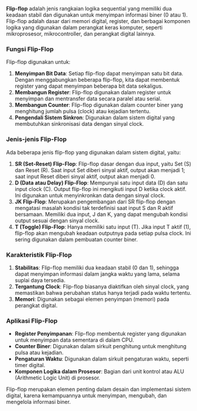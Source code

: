 **Flip-flop** adalah jenis rangkaian logika sequential yang memiliki dua keadaan stabil dan digunakan untuk menyimpan informasi biner (0 atau 1). Flip-flop adalah dasar dari memori digital, register, dan berbagai komponen logika yang digunakan dalam perangkat keras komputer, seperti mikroprosesor, mikrocontroller, dan perangkat digital lainnya.

### Fungsi Flip-Flop

Flip-flop digunakan untuk:

1. **Menyimpan Bit Data**: Setiap flip-flop dapat menyimpan satu bit data. Dengan menggabungkan beberapa flip-flop, kita dapat membentuk register yang dapat menyimpan beberapa bit data sekaligus.
2. **Membangun Register**: Flip-flop digunakan dalam register untuk menyimpan dan mentransfer data secara paralel atau serial.
3. **Membangun Counter**: Flip-flop digunakan dalam counter biner yang menghitung jumlah pulsa (clock) atau kejadian tertentu.
4. **Pengendali Sistem Sinkron**: Digunakan dalam sistem digital yang membutuhkan sinkronisasi data dengan sinyal clock.

### Jenis-jenis Flip-Flop

Ada beberapa jenis flip-flop yang digunakan dalam sistem digital, yaitu:

1. **SR (Set-Reset) Flip-Flop**: Flip-flop dasar dengan dua input, yaitu Set (S) dan Reset (R). Saat input Set diberi sinyal aktif, output akan menjadi 1; saat input Reset diberi sinyal aktif, output akan menjadi 0.
2. **D (Data atau Delay) Flip-Flop**: Mempunyai satu input data (D) dan satu input clock (C). Output flip-flop ini mengikuti input D ketika clock aktif. Ini digunakan untuk menyinkronkan data dengan sinyal clock.
3. **JK Flip-Flop**: Merupakan pengembangan dari SR flip-flop dengan mengatasi masalah kondisi tak terdefinisi saat input S dan R aktif bersamaan. Memiliki dua input, J dan K, yang dapat mengubah kondisi output sesuai dengan sinyal clock.
4. **T (Toggle) Flip-Flop**: Hanya memiliki satu input (T). Jika input T aktif (1), flip-flop akan mengubah keadaan outputnya pada setiap pulsa clock. Ini sering digunakan dalam pembuatan counter biner.

### Karakteristik Flip-Flop

1. **Stabilitas**: Flip-flop memiliki dua keadaan stabil (0 dan 1), sehingga dapat menyimpan informasi dalam jangka waktu yang lama, selama suplai daya tersedia.
2. **Tergantung Clock**: Flip-flop biasanya diaktifkan oleh sinyal clock, yang memastikan bahwa perubahan status hanya terjadi pada waktu tertentu.
3. **Memori**: Digunakan sebagai elemen penyimpan (memori) pada perangkat digital.

### Aplikasi Flip-Flop

- **Register Penyimpanan**: Flip-flop membentuk register yang digunakan untuk menyimpan data sementara di dalam CPU.
- **Counter Biner**: Digunakan dalam sirkuit penghitung untuk menghitung pulsa atau kejadian.
- **Pengaturan Waktu**: Digunakan dalam sirkuit pengaturan waktu, seperti timer digital.
- **Komponen Logika dalam Prosesor**: Bagian dari unit kontrol atau ALU (Arithmetic Logic Unit) di prosesor.

Flip-flop merupakan elemen penting dalam desain dan implementasi sistem digital, karena kemampuannya untuk menyimpan, mengubah, dan mengelola informasi biner.
